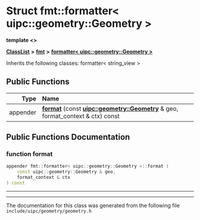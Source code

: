 

# Struct fmt::formatter&lt; uipc::geometry::Geometry &gt;

**template &lt;&gt;**



[**ClassList**](annotated.md) **>** [**fmt**](namespacefmt.md) **>** [**formatter&lt; uipc::geometry::Geometry &gt;**](structfmt_1_1formatter_3_01uipc_1_1geometry_1_1_geometry_01_4.md)








Inherits the following classes: formatter< string_view >


































## Public Functions

| Type | Name |
| ---: | :--- |
|  appender | [**format**](#function-format) (const [**uipc::geometry::Geometry**](classuipc_1_1geometry_1_1_geometry.md) & geo, format\_context & ctx) const<br> |




























## Public Functions Documentation




### function format 

```C++
appender fmt::formatter< uipc::geometry::Geometry >::format (
    const uipc::geometry::Geometry & geo,
    format_context & ctx
) const
```




<hr>

------------------------------
The documentation for this class was generated from the following file `include/uipc/geometry/geometry.h`


